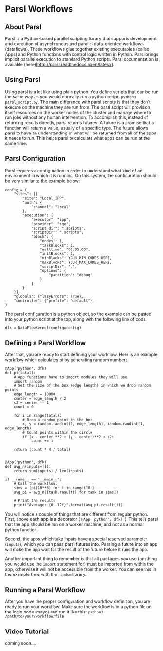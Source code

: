 # Parsl Workflows

## About Parsl

Parsl is a Python-based parallel scripting library that supports development and execution of asynchronous and parallel data-oriented workflows (dataflows). These workflows glue together existing executables (called Apps) and Python functions with control logic written in Python. Parsl brings implicit parallel execution to standard Python scripts. Parsl documentation is available (here)[http://parsl.readthedocs.io/en/latest/].

## Using Parsl

Using parsl is a lot like using plain python. You define scripts that can be run the same way as you would normally run a python script: ```python3 parsl_script.py```. The main difference with parsl scripts is that they don't execute on the machine they are run from. The parsl script will provision itself resources on the worker nodes of the cluster and manage where to run jobs without any human intervention. To accomplish this, instead of returning results directly, parsl returns futures. A future is a promise that a function will return a value, usually of a specific type. The future allows parsl to have an understanding of what will be returned from all of the apps it needs to run. This helps parsl to calculate what apps can be run at the same time.

## Parsl Configuration

Parsl requires a configuration in order to understand what kind of an environment in which it is running. On this system, the configuration should be very similar to the example below:

```
config = {
    "sites": [{
        "site": "Local_IPP",
        "auth": {
            "channel": "local"
        },
        "execution": {
            "executor": "ipp",
            "provider": "sge",
            "script_dir": ".scripts",
            "scriptDir": ".scripts",
            "block": {
                "nodes": 1,
                "taskBlocks": 1,
                "walltime": "00:05:00",
                "initBlocks": 1,
                "minBlocks": YOUR_MIN_CORES_HERE,
                "maxBlocks": YOUR_MAX_CORES_HERE,
                "scriptDir": ".",
                "options": {
                    "partition": "debug"
                }
            }
        }
    }],
    "globals": {"lazyErrors": True},
    "controller": {"profile": "default"},
}
```

The parsl configuration is a python object, so the example can be pasted into your python script at the top, along with the following line of code:

```
dfk = DataFlowKernel(config=config)
```

## Defining a Parsl Workflow

After that, you are ready to start defining your workflow. Here is an example workflow which calculates pi by generating random numbers:

```
@App('python', dfk)
def pi(total):
    # App functions have to import modules they will use.                                            
    import random
    # Set the size of the box (edge length) in which we drop random points                           
    edge_length = 10000
    center = edge_length / 2
    c2 = center ** 2
    count = 0

    for i in range(total):
        # Drop a random point in the box.                                                            
        x, y = random.randint(1, edge_length), random.randint(1, edge_length)
        # Count points within the circle                                                             
        if (x - center)**2 + (y - center)**2 < c2:
            count += 1

    return (count * 4 / total)


@App('python', dfk)
def avg_n(inputs=[]):
    return sum(inputs) / len(inputs)

if __name__ == '__main__':
    # Call the workflow:                                                                                 
    sims = [pi(10**6) for i in range(10)]
    avg_pi = avg_n([task.result() for task in sims])

    # Print the results                                                                                  
    print("Average: {0:.12f}".format(avg_pi.result()))

```

You will notice a couple of things that are different from regular python. First, above each app is a decorator ( ```@App('python', dfk) ```). This tells parsl that the app should be run on a worker machine, and not as a normal python function.

Second, the apps which take inputs have a special reserved parameter (```inputs```), which you can pass parsl futures into. Passing a future into an app will make the app wait for the result of the future before it runs the app.

Another important thing to remember is that all packages you use (anything you would use the ```import``` statement for) must be imported from within the app, otherwise it will not be accessible from the worker. You can see this in the example here with the ```random``` library.

## Running a Parsl Workflow

After you have the proper configuration and workflow definition, you are ready to run your workflow! Make sure the workflow is in a python file on the login node (mayo) and run it like this: ```python3 /path/to/your/workflow/file```

## Video Tutorial

coming soon....
